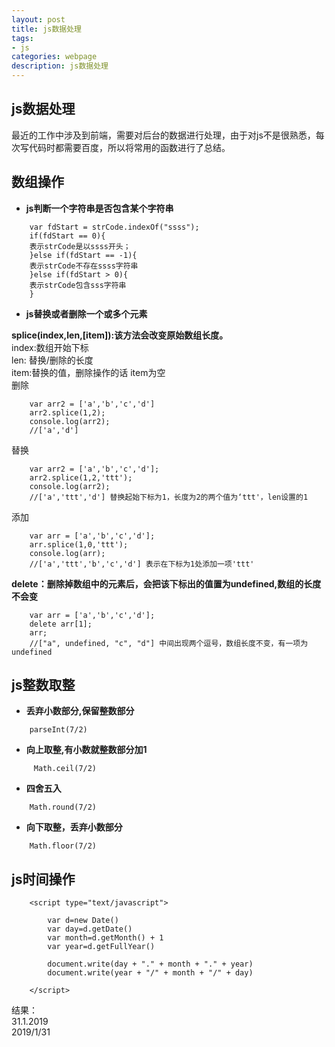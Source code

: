 ```yaml
---
layout: post
title: js数据处理
tags:
- js
categories: webpage
description: js数据处理
---
```

## js数据处理
最近的工作中涉及到前端，需要对后台的数据进行处理，由于对js不是很熟悉，每次写代码时都需要百度，所以将常用的函数进行了总结。
<!-- more -->

## 数组操作
-  **js判断一个字符串是否包含某个字符串**  
```
	var fdStart = strCode.indexOf("ssss");
	if(fdStart == 0){
  	表示strCode是以ssss开头；
	}else if(fdStart == -1){
  	表示strCode不存在ssss字符串
	}else if(fdStart > 0){
  	表示strCode包含sss字符串
	}
```
-  **js替换或者删除一个或多个元素** 

**splice(index,len,[item]):该方法会改变原始数组长度。**  
index:数组开始下标  
len: 替换/删除的长度  
item:替换的值，删除操作的话 item为空    
删除  
```
	var arr2 = ['a','b','c','d'] 
	arr2.splice(1,2); 
	console.log(arr2); 
	//['a','d'] 
```
替换  
```
	var arr2 = ['a','b','c','d']; 
	arr2.splice(1,2,'ttt'); 
	console.log(arr2);  
	//['a','ttt','d'] 替换起始下标为1，长度为2的两个值为‘ttt'，len设置的1 
```
添加
```
	var arr = ['a','b','c','d']; 
	arr.splice(1,0,'ttt'); 
	console.log(arr);  
	//['a','ttt','b','c','d'] 表示在下标为1处添加一项'ttt'
```
**delete：删除掉数组中的元素后，会把该下标出的值置为undefined,数组的长度不会变** 
```
	var arr = ['a','b','c','d']; 
	delete arr[1]; 
	arr; 
	//["a", undefined, "c", "d"] 中间出现两个逗号，数组长度不变，有一项为undefined  
```
## js整数取整
-  **丢弃小数部分,保留整数部分**  
```
	parseInt(7/2) 
```
-  **向上取整,有小数就整数部分加1**  
```
	 Math.ceil(7/2)  
```
-  **四舍五入**  
```
	Math.round(7/2) 
```
-  **向下取整，丢弃小数部分**  
```
	Math.floor(7/2) 
```
## js时间操作
```
	<script type="text/javascript">

		var d=new Date()
		var day=d.getDate()
		var month=d.getMonth() + 1
		var year=d.getFullYear()

		document.write(day + "." + month + "." + year)
		document.write(year + "/" + month + "/" + day)

	</script>
```
结果：  
31.1.2019  
2019/1/31  





















